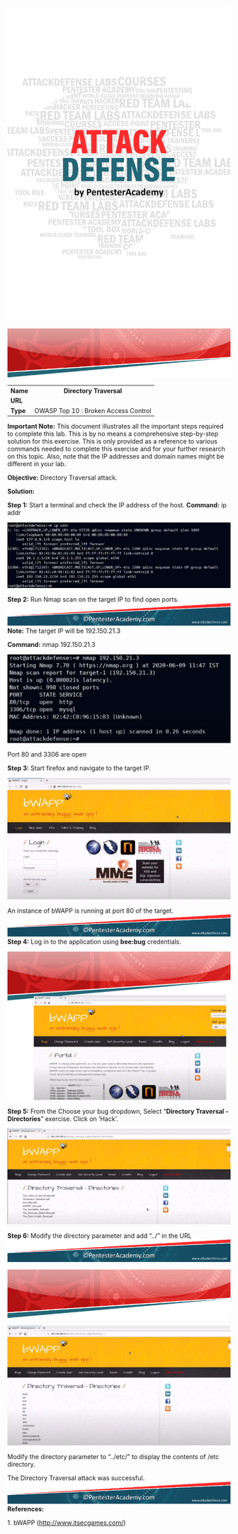 ﻿![](Aspose.Words.7d333c78-7c6c-4f0d-b0ad-9e934f93e1fb.001.png)

![ref1]
<table><tr><th colspan="1"><b>Name</b> </th><th colspan="1">Directory Traversal </th></tr>
<tr><td colspan="1" rowspan="2"><b>URL</b> </td><td colspan="1" valign="bottom"><https://www.attackdefense.com/challengedetails?cid=2123>  </td></tr>
<tr><td colspan="1"></td></tr>
<tr><td colspan="1"><b>Type</b> </td><td colspan="1">OWASP Top 10 : Broken Access Control </td></tr>
</table>

**Important Note:** This document illustrates all the important steps required to complete this lab. This  is  by  no  means  a  comprehensive  step-by-step  solution for this exercise. This is only provided as a reference to various commands needed to complete this exercise and for your further research on this topic. Also, note that the IP addresses and domain names might be different in your lab.  

**Objective:** Directory Traversal attack. 

**Solution:**  

**Step 1:** Start a terminal and check the IP address of the host. **Command:** ip addr 

![](Aspose.Words.7d333c78-7c6c-4f0d-b0ad-9e934f93e1fb.003.jpeg)

**Step 2:** Run Nmap scan on the target IP to find open ports. ![ref2]**Note:** The target IP will be 192.150.21.3 

**Command:** nmap 192.150.21.3 

![](Aspose.Words.7d333c78-7c6c-4f0d-b0ad-9e934f93e1fb.005.png)

Port 80 and 3306 are open 

**Step 3:** Start firefox and navigate to the target IP. 

![](Aspose.Words.7d333c78-7c6c-4f0d-b0ad-9e934f93e1fb.006.jpeg)

An instance of bWAPP is running at port 80 of the target. ![ref2]**Step 4:** Log in to the application using **bee:bug** credentials. 


![](Aspose.Words.7d333c78-7c6c-4f0d-b0ad-9e934f93e1fb.007.png)

**Step 5:** From the Choose your bug dropdown, Select “**Directory Traversal - Directories**” exercise. Click on ‘Hack’. 

![](Aspose.Words.7d333c78-7c6c-4f0d-b0ad-9e934f93e1fb.008.jpeg)

**Step 6:** Modify the directory parameter and add “../” in the URL ![ref2]

![ref1]

![](Aspose.Words.7d333c78-7c6c-4f0d-b0ad-9e934f93e1fb.009.jpeg)

Modify the directory parameter to “../etc/” to display the contents of /etc directory. 

The Directory Traversal attack was successful. ![ref2]**References:** 

1\. bWAPP (<http://www.itsecgames.com/>) 

[ref1]: Aspose.Words.7d333c78-7c6c-4f0d-b0ad-9e934f93e1fb.002.png
[ref2]: Aspose.Words.7d333c78-7c6c-4f0d-b0ad-9e934f93e1fb.004.png
